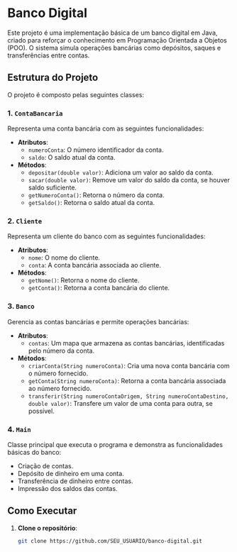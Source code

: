 # Banco Digital

Este projeto é uma implementação básica de um banco digital em Java, criado para reforçar o conhecimento em Programação Orientada a Objetos (POO). O sistema simula operações bancárias como depósitos, saques e transferências entre contas.

## Estrutura do Projeto

O projeto é composto pelas seguintes classes:

### 1. `ContaBancaria`

Representa uma conta bancária com as seguintes funcionalidades:
- **Atributos**:
    - `numeroConta`: O número identificador da conta.
    - `saldo`: O saldo atual da conta.
- **Métodos**:
    - `depositar(double valor)`: Adiciona um valor ao saldo da conta.
    - `sacar(double valor)`: Remove um valor do saldo da conta, se houver saldo suficiente.
    - `getNumeroConta()`: Retorna o número da conta.
    - `getSaldo()`: Retorna o saldo atual da conta.

### 2. `Cliente`

Representa um cliente do banco com as seguintes funcionalidades:
- **Atributos**:
    - `nome`: O nome do cliente.
    - `conta`: A conta bancária associada ao cliente.
- **Métodos**:
    - `getNome()`: Retorna o nome do cliente.
    - `getConta()`: Retorna a conta bancária do cliente.

### 3. `Banco`

Gerencia as contas bancárias e permite operações bancárias:
- **Atributos**:
    - `contas`: Um mapa que armazena as contas bancárias, identificadas pelo número da conta.
- **Métodos**:
    - `criarConta(String numeroConta)`: Cria uma nova conta bancária com o número fornecido.
    - `getConta(String numeroConta)`: Retorna a conta bancária associada ao número fornecido.
    - `transferir(String numeroContaOrigem, String numeroContaDestino, double valor)`: Transfere um valor de uma conta para outra, se possível.

### 4. `Main`

Classe principal que executa o programa e demonstra as funcionalidades básicas do banco:
- Criação de contas.
- Depósito de dinheiro em uma conta.
- Transferência de dinheiro entre contas.
- Impressão dos saldos das contas.

## Como Executar

1. **Clone o repositório**:
   ```bash
   git clone https://github.com/SEU_USUARIO/banco-digital.git
